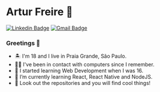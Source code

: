# Artur Freire 👾

[![Linkedin Badge](https://img.shields.io/badge/-LinkedIn-blue?style=flat-square&logo=Linkedin&logoColor=white&link=https://www.linkedin.com/in/rebeccamanzi/)](https://www.linkedin.com/in/freirart/)
[![Gmail Badge](https://img.shields.io/badge/-Gmail-c14438?style=flat-square&logo=Gmail&logoColor=white&link=mailto:rebeccamanzi@gmail.com)](mailto:freirart.contato@gmail.com)

### Greetings 👋

- 🏝 I'm 18 and I live in Praia Grande, São Paulo.
- 👨‍💻 I've been in contact with computers since I remember. 
- 👶 I started learning Web Development when I was 16.
- 🚀 I’m currently learning React, React Native and NodeJS.
- 👀 Look out the repositories and you will find cool things!
